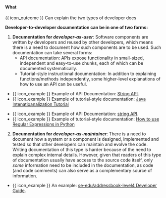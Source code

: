 <div id="title">

#### What

</div>

<span id="prereqs"></span>

<span id="outcomes">{{ icon_outcome }} Can explain the two types of developer docs</span>

<div id="body">

**Developer-to-developer documentation can be in one of two forms:**

1. **Documentation for _developer-as-user_**: Software components are written by developers and reused by other developers, which means there is a need to document how such components are to be used. Such documentation can take several forms:
   * API documentation: APIs expose functionality in small-sized, independent and easy-to-use chunks, each of which can be documented systematically. 
   * Tutorial-style instructional documentation: In addition to explaining functions/methods independently, some higher-level explanations of how to use an API can be useful.
  
<tip-box>

<div class="alt-java">

* {{ icon_example }} Example of API Documentation: [String API](http://download.oracle.com/javase/8/docs/api/).
* {{ icon_example }} Example of tutorial-style documentation: [Java Intenatioanalization Tutorial](https://docs.oracle.com/javase/tutorial/i18n/index.html)

</div>
<div class="alt-python">

* {{ icon_example }} Example of API Documentation: [string API](https://docs.python.org/3/library/string.html).
* {{ icon_example }} Example of tutorial-style documentation: [How to use Regular Expressions in Python](https://docs.python.org/3/howto/regex.html)

</div>

</tip-box>

2. **Documentation for _developer-as-maintainer_**: There is a need to document how a system or a component is designed, implemented and tested so that other developers can maintain and evolve the code. Writing documentation of this type is harder because of the need to explain complex internal details. However, given that readers of this type of documentation usually have access to the source code itself, only _some_ information need to be included in the documentation, as code (and code comments) can also serve as a complementary source of information.

<tip-box>

* {{ icon_example }} An example: [se-edu/addressbook-level4 Developer Guide](https://se-edu.github.io/addressbook-level4/DeveloperGuide.html#design).

</tip-box>

</div>

<div id="extras">

<include src="exercises.md" />

</div>